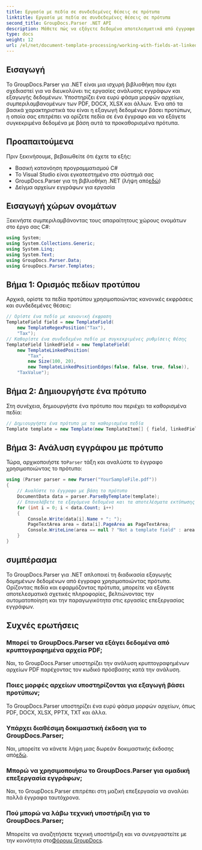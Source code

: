 ```yaml
---
title: Εργασία με πεδία σε συνδεδεμένες θέσεις σε πρότυπα
linktitle: Εργασία με πεδία σε συνδεδεμένες θέσεις σε πρότυπα
second_title: GroupDocs.Parser .NET API
description: Μάθετε πώς να εξάγετε δεδομένα αποτελεσματικά από έγγραφα χρησιμοποιώντας το GroupDocs.Parser για .NET. Βήμα προς βήμα σεμινάριο με παραδείγματα κώδικα.
type: docs
weight: 12
url: /el/net/document-template-processing/working-with-fields-at-linked-positions-in-templates/
---
```

## Εισαγωγή
Το GroupDocs.Parser για .NET είναι μια ισχυρή βιβλιοθήκη που έχει σχεδιαστεί για να διευκολύνει τις εργασίες ανάλυσης εγγράφων και εξαγωγής δεδομένων. Υποστηρίζει ένα ευρύ φάσμα μορφών αρχείων, συμπεριλαμβανομένων των PDF, DOCX, XLSX και άλλων. Ένα από τα βασικά χαρακτηριστικά του είναι η εξαγωγή δεδομένων βάσει προτύπων, η οποία σας επιτρέπει να ορίζετε πεδία σε ένα έγγραφο και να εξάγετε συγκεκριμένα δεδομένα με βάση αυτά τα προκαθορισμένα πρότυπα.
## Προαπαιτούμενα
Πριν ξεκινήσουμε, βεβαιωθείτε ότι έχετε τα εξής:
- Βασική κατανόηση προγραμματισμού C#
- Το Visual Studio είναι εγκατεστημένο στο σύστημά σας
-  GroupDocs.Parser για τη βιβλιοθήκη .NET (λήψη από[εδώ](https://releases.groupdocs.com/parser/net/))
- Δείγμα αρχείων εγγράφων για εργασία

## Εισαγωγή χώρων ονομάτων
Ξεκινήστε συμπεριλαμβάνοντας τους απαραίτητους χώρους ονομάτων στο έργο σας C#:
```csharp
using System;
using System.Collections.Generic;
using System.Linq;
using System.Text;
using GroupDocs.Parser.Data;
using GroupDocs.Parser.Templates;
```
## Βήμα 1: Ορισμός πεδίων προτύπου
Αρχικά, ορίστε τα πεδία προτύπου χρησιμοποιώντας κανονικές εκφράσεις και συνδεδεμένες θέσεις:
```csharp
// Ορίστε ένα πεδίο με κανονική έκφραση
TemplateField field = new TemplateField(
    new TemplateRegexPosition("Tax"),
    "Tax");
// Καθορίστε ένα συνδεδεμένο πεδίο με συγκεκριμένες ρυθμίσεις θέσης
TemplateField linkedField = new TemplateField(
    new TemplateLinkedPosition(
        "Tax",
        new Size(100, 20),
        new TemplateLinkedPositionEdges(false, false, true, false)),
    "TaxValue");
```
## Βήμα 2: Δημιουργήστε ένα πρότυπο
Στη συνέχεια, δημιουργήστε ένα πρότυπο που περιέχει τα καθορισμένα πεδία:
```csharp
// Δημιουργήστε ένα πρότυπο με τα καθορισμένα πεδία
Template template = new Template(new TemplateItem[] { field, linkedField });
```
## Βήμα 3: Ανάλυση εγγράφου με πρότυπο
 Τώρα, αρχικοποιήστε το`Parser` τάξη και αναλύστε το έγγραφο χρησιμοποιώντας το πρότυπο:
```csharp
using (Parser parser = new Parser("YourSampleFile.pdf"))
{
    // Αναλύστε το έγγραφο με βάση το πρότυπο
    DocumentData data = parser.ParseByTemplate(template);
    // Επαναλάβετε τα εξαγόμενα δεδομένα και τα αποτελέσματα εκτύπωσης
    for (int i = 0; i < data.Count; i++)
    {
        Console.Write(data[i].Name + ": ");
        PageTextArea area = data[i].PageArea as PageTextArea;
        Console.WriteLine(area == null ? "Not a template field" : area.Text);
    }
}
```

## συμπέρασμα
Το GroupDocs.Parser για .NET απλοποιεί τη διαδικασία εξαγωγής δομημένων δεδομένων από έγγραφα χρησιμοποιώντας πρότυπα. Ορίζοντας πεδία και εφαρμόζοντας πρότυπα, μπορείτε να εξάγετε αποτελεσματικά σχετικές πληροφορίες, βελτιώνοντας την αυτοματοποίηση και την παραγωγικότητα στις εργασίες επεξεργασίας εγγράφων.

## Συχνές ερωτήσεις
### Μπορεί το GroupDocs.Parser να εξάγει δεδομένα από κρυπτογραφημένα αρχεία PDF;
Ναι, το GroupDocs.Parser υποστηρίζει την ανάλυση κρυπτογραφημένων αρχείων PDF παρέχοντας τον κωδικό πρόσβασης κατά την ανάλυση.
### Ποιες μορφές αρχείων υποστηρίζονται για εξαγωγή βάσει προτύπων;
Το GroupDocs.Parser υποστηρίζει ένα ευρύ φάσμα μορφών αρχείων, όπως PDF, DOCX, XLSX, PPTX, TXT και άλλα.
### Υπάρχει διαθέσιμη δοκιμαστική έκδοση για το GroupDocs.Parser;
 Ναι, μπορείτε να κάνετε λήψη μιας δωρεάν δοκιμαστικής έκδοσης από[εδώ](https://releases.groupdocs.com/).
### Μπορώ να χρησιμοποιήσω το GroupDocs.Parser για ομαδική επεξεργασία εγγράφων;
Ναι, το GroupDocs.Parser επιτρέπει στη μαζική επεξεργασία να αναλύει πολλά έγγραφα ταυτόχρονα.
### Πού μπορώ να λάβω τεχνική υποστήριξη για το GroupDocs.Parser;
 Μπορείτε να αναζητήσετε τεχνική υποστήριξη και να συνεργαστείτε με την κοινότητα στο[Φόρουμ GroupDocs](https://forum.groupdocs.com/c/parser/17).